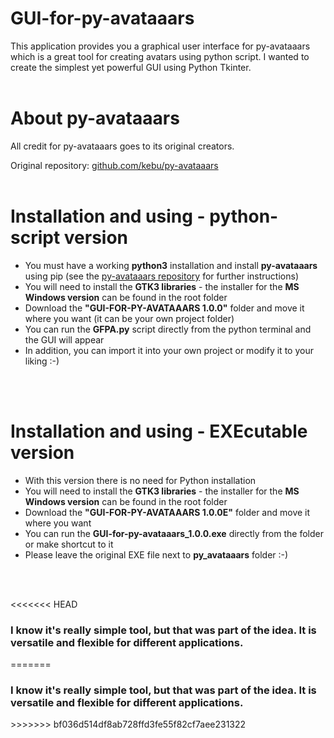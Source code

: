 # GUI-for-py-avataaars
This application provides you a graphical user interface for py-avataaars which is a great tool for creating avatars using python script. I wanted to create the simplest yet powerful GUI using Python Tkinter.
<br><br>

<h1>About py-avataaars</h1>

All credit for py-avataaars goes to its original creators.

Original repository: <a href="https://github.com/kebu/py-avataaars" target="_blanc">github.com/kebu/py-avataaars</a>
<br><br>


<h1>Installation and using - python-script version</h1>

<ul>
<li>You must have a working <b>python3</b> installation and install <b>py-avataaars</b> using pip (see the <a href="https://github.com/kebu/py-avataaars" target="_blanc">py-avataaars repository</a> for further instructions)</li>
<li>You will need to install the <b>GTK3 libraries</b> - the installer for the <b>MS Windows version</b> can be found in the root folder</li>
<li>Download the <b>"GUI-FOR-PY-AVATAAARS 1.0.0"</b> folder and move it where you want (it can be your own project folder)</li>
<li>You can run the <b>GFPA.py</b> script directly from the python terminal and the GUI will appear</li>
<li>In addition, you can import it into your own project or modify it to your liking :-)</li>
</ul>
<br><br>


<h1>Installation and using - EXEcutable version</h1>

<ul>
<li>With this version there is no need for Python installation</li>
<li>You will need to install the <b>GTK3 libraries</b> - the installer for the <b>MS Windows version</b> can be found in the root folder</li>
<li>Download the <b>"GUI-FOR-PY-AVATAAARS 1.0.0E"</b> folder and move it where you want</li>
<li>You can run the <b>GUI-for-py-avataaars_1.0.0.exe</b> directly from the folder or make shortcut to it</li>
<li>Please leave the original EXE file next to <b>py_avataaars</b> folder :-)</li>
</ul>
<br><br>


<<<<<<< HEAD
<h3>I know it's really simple tool, but that was part of the idea. It is versatile and flexible for different applications.</h3>
=======
<h3>I know it's really simple tool, but that was part of the idea. It is versatile and flexible for different applications.</h3>
>>>>>>> bf036d514df8ab728ffd3fe55f82cf7aee231322
